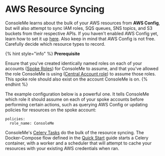 # AWS Resource Syncing

ConsoleMe learns about the bulk of your AWS resources from **AWS Config**, but will also attempt to sync IAM roles, SQS queues, SNS topics, and S3 buckets from their respective APIs. If you haven't enabled AWS Config yet, learn how to set it up [here](https://docs.aws.amazon.com/config/latest/developerguide/gs-console.html). Also keep in mind that AWS Config is not free. Carefully decide which resource types to record.

{% hint style="info" %}
**Prerequisite** 

Ensure that you've created identically named roles on each of your accounts \([Spoke Roles](../prerequisites/required-iam-permissions/spoke-accounts-consoleme.md)\) for ConsoleMe to assume, and that you've allowed the role ConsoleMe is using \([Central Account role](../prerequisites/required-iam-permissions/central-account-consolemeinstanceprofile.md)\) to assume those roles. This spoke role should also exist on the account ConsoleMe is on.
{% endhint %}

The example configuration below is a powerful one. It tells ConsoleMe which role it should assume  on each of your spoke accounts before performing certain actions, such as querying AWS Config or updating policies for resources on the spoke account:

```text
policies:
  role_name: ConsoleMe
```

ConsoleMe's [Celery Tasks](https://github.com/Netflix/consoleme/blob/master/consoleme/celery/celery_tasks.py) do the bulk of the resource syncing. The Docker-Compose flow defined in the [Quick Start](../quick-start/) guide starts a Celery container, with a worker and a scheduler that will attempt to cache your resources with your existing AWS credentials when ran.


